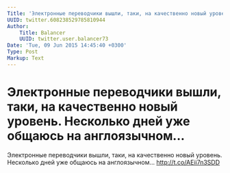 ```yaml
---
Title: 'Электронные переводчики вышли, таки, на качественно новый уровень. Несколько дней уже общаюсь на англоязычном...'
UUID: twitter.608238529785810944
Author:
    Title: Balancer
    UUID: twitter.user.balancer73
Date: 'Tue, 09 Jun 2015 14:45:40 +0300'
Type: Post
Markup: Text
---
```


# Электронные переводчики вышли, таки, на качественно новый уровень. Несколько дней уже общаюсь на англоязычном...

Электронные переводчики вышли, таки, на качественно новый
уровень. Несколько дней уже общаюсь на англоязычном...
http://t.co/AEii7n3SDD